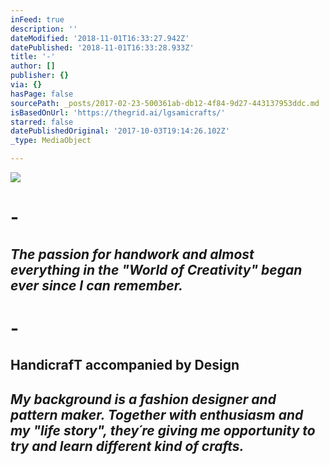 ```yaml
---
inFeed: true
description: ''
dateModified: '2018-11-01T16:33:27.942Z'
datePublished: '2018-11-01T16:33:28.933Z'
title: '-'
author: []
publisher: {}
via: {}
hasPage: false
sourcePath: _posts/2017-02-23-500361ab-db12-4f84-9d27-443137953ddc.md
isBasedOnUrl: 'https://thegrid.ai/lgsamicrafts/'
starred: false
datePublishedOriginal: '2017-10-03T19:14:26.102Z'
_type: MediaObject

---
```

![](https://the-grid-user-content.s3-us-west-2.amazonaws.com/8a2022a5-1315-41ea-911e-643ef84d2a16.jpg)

# -

## _The passion for handwork and almost everything in the "World of Creativity" began ever since I can remember._

# -

## HandicrafT accompanied by Design

## _My background is a fashion designer and pattern maker. Together with enthusiasm and my "life story", they´re giving me opportunity to try and learn different kind of crafts._